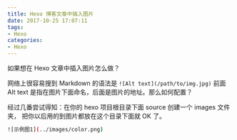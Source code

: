 ```yaml
---
title: Hexo 博客文章中插入图片
date: 2017-10-25 17:07:11
tags:
- Hexo
categories:
- Hexo
---
```


如果想在 Hexo 文章中插入图片怎么做？

网络上很容易搜到 Markdown 的语法是 `![Alt text](/path/to/img.jpg)`
前面 Alt text 是指在图片下面命名，后面是图片的地址。那么如何配置？

<!-- more -->
经过几番尝试得知：在你的 hexo 项目根目录下面 source 创建一个 images 文件夹，
把你以后用的到图片都放在这个目录下面就 OK 了。

```bash
![示例图1](../images/color.png)
```
